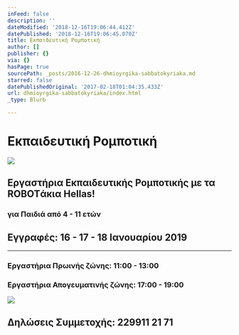 ```yaml
---
inFeed: false
description: ''
dateModified: '2018-12-16T19:06:44.412Z'
datePublished: '2018-12-16T19:06:45.070Z'
title: Εκπαιδευτική Ρομποτική
author: []
publisher: {}
via: {}
hasPage: true
sourcePath: _posts/2016-12-26-dhmioyrgika-sabbatokyriaka.md
starred: false
datePublishedOriginal: '2017-02-18T01:04:35.433Z'
url: dhmioyrgika-sabbatokyriaka/index.html
_type: Blurb

---
```

# Εκπαιδευτική Ρομποτική
![](https://s3-us-west-2.amazonaws.com/the-grid-img/p/2a1fbd1019ab5eeae713f11cc79f48b66508b95c.png)

## Εργαστήρια Εκπαιδευτικής Ρομποτικής με τα ROBOTάκια Hellas!

### για Παιδιά από 4 - 11 ετών

## Εγγραφές: 16 - 17 - 18 Ιανουαρίου 2019

---

### Εργαστήρια Πρωινής ζώνης: 11:00 - 13:00

### Εργαστήρια Απογευματινής ζώνης: 17:00 - 19:00
![](https://the-grid-user-content.s3-us-west-2.amazonaws.com/fd9e50b3-b915-462e-8fd2-a56936ffd6f1.png)

## Δηλώσεις Συμμετοχής: 229911 21 71